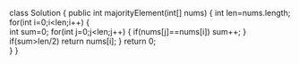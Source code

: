 class Solution {
    public int majorityElement(int[] nums) {
        int len=nums.length;
        for(int i=0;i<len;i++)
        {   
            int sum=0;
             for(int j=0;j<len;j++)
             {
                if(nums[j]==nums[i]) sum++;
             }
            if(sum>len/2) return nums[i];
        }
        return 0;  
    }
}